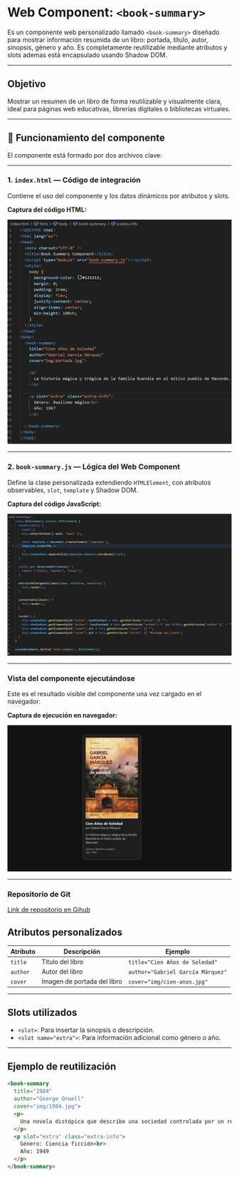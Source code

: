 # Web Component: `<book-summary>`

Es un componente web personalizado llamado `<book-summary>` diseñado para mostrar información resumida de un libro: portada, título, autor, sinopsis, género y año. Es completamente reutilizable mediante atributos y slots ademas está encapsulado usando Shadow DOM.

---

## Objetivo

Mostrar un resumen de un libro de forma reutilizable y visualmente clara, ideal para páginas web educativas, librerías digitales o bibliotecas virtuales.

---

## 🔧 Funcionamiento del componente

El componente está formado por dos archivos clave:

---

### 1. `index.html` — Código de integración

Contiene el uso del componente y los datos dinámicos por atributos y slots.

**Captura del código HTML:**

![Código HTML](capturas/html.jpg)

---

###  2. `book-summary.js` — Lógica del Web Component

Define la clase personalizada extendiendo `HTMLElement`, con atributos observables, `slot`, `template` y Shadow DOM.

**Captura del código JavaScript:**

![Código JS](capturas/js.jpg)

---

### Vista del componente ejecutándose

Este es el resultado visible del componente una vez cargado en el navegador:

**Captura de ejecución en navegador:**

![Ejecución del componente](capturas/ejecucion.jpg)

---
### Repositorio de Git

[Link de repositorio en Gihub ](https://github.com/GiovannyGuso/book-summary-Duran-Giovanny.git)

## Atributos personalizados

| Atributo | Descripción                       | Ejemplo                               |
|----------|-----------------------------------|----------------------------------------|
| `title`  | Título del libro                  | `title="Cien Años de Soledad"`        |
| `author` | Autor del libro                   | `author="Gabriel García Márquez"`     |
| `cover`  | Imagen de portada del libro       | `cover="img/cien-anos.jpg"`           |

---

## Slots utilizados

- `<slot>`: Para insertar la sinopsis o descripción.
- `<slot name="extra">`: Para información adicional como género o año.

---

## Ejemplo de reutilización

```html
<book-summary 
  title="1984" 
  author="George Orwell" 
  cover="img/1984.jpg">
  <p>
    Una novela distópica que describe una sociedad controlada por un régimen totalitario.
  </p>
  <p slot="extra" class="extra-info">
    Género: Ciencia ficción<br>
    Año: 1949
  </p>
</book-summary>
